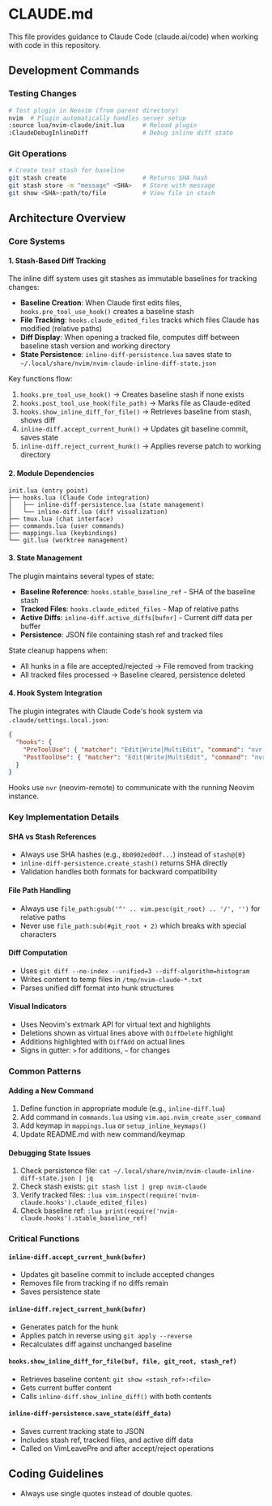 # CLAUDE.md

This file provides guidance to Claude Code (claude.ai/code) when working with code in this repository.

## Development Commands

### Testing Changes
```bash
# Test plugin in Neovim (from parent directory)
nvim  # Plugin automatically handles server setup
:source lua/nvim-claude/init.lua     # Reload plugin
:ClaudeDebugInlineDiff               # Debug inline diff state
```

### Git Operations
```bash
# Create test stash for baseline
git stash create                     # Returns SHA hash
git stash store -m "message" <SHA>   # Store with message
git show <SHA>:path/to/file          # View file in stash
```

## Architecture Overview

### Core Systems

#### 1. Stash-Based Diff Tracking
The inline diff system uses git stashes as immutable baselines for tracking changes:

- **Baseline Creation**: When Claude first edits files, `hooks.pre_tool_use_hook()` creates a baseline stash
- **File Tracking**: `hooks.claude_edited_files` tracks which files Claude has modified (relative paths)
- **Diff Display**: When opening a tracked file, computes diff between baseline stash version and working directory
- **State Persistence**: `inline-diff-persistence.lua` saves state to `~/.local/share/nvim/nvim-claude-inline-diff-state.json`

Key functions flow:
1. `hooks.pre_tool_use_hook()` → Creates baseline stash if none exists
2. `hooks.post_tool_use_hook(file_path)` → Marks file as Claude-edited
3. `hooks.show_inline_diff_for_file()` → Retrieves baseline from stash, shows diff
4. `inline-diff.accept_current_hunk()` → Updates git baseline commit, saves state
5. `inline-diff.reject_current_hunk()` → Applies reverse patch to working directory

#### 2. Module Dependencies
```
init.lua (entry point)
├── hooks.lua (Claude Code integration)
│   ├── inline-diff-persistence.lua (state management)
│   └── inline-diff.lua (diff visualization)
├── tmux.lua (chat interface)
├── commands.lua (user commands)
├── mappings.lua (keybindings)
└── git.lua (worktree management)
```

#### 3. State Management
The plugin maintains several types of state:

- **Baseline Reference**: `hooks.stable_baseline_ref` - SHA of the baseline stash
- **Tracked Files**: `hooks.claude_edited_files` - Map of relative paths
- **Active Diffs**: `inline-diff.active_diffs[bufnr]` - Current diff data per buffer
- **Persistence**: JSON file containing stash ref and tracked files

State cleanup happens when:
- All hunks in a file are accepted/rejected → File removed from tracking
- All tracked files processed → Baseline cleared, persistence deleted

#### 4. Hook System Integration
The plugin integrates with Claude Code's hook system via `.claude/settings.local.json`:

```json
{
  "hooks": {
    "PreToolUse": { "matcher": "Edit|Write|MultiEdit", "command": "nvr --remote-expr..." },
    "PostToolUse": { "matcher": "Edit|Write|MultiEdit", "command": "nvr --remote-send..." }
  }
}
```

Hooks use `nvr` (neovim-remote) to communicate with the running Neovim instance.

### Key Implementation Details

#### SHA vs Stash References
- Always use SHA hashes (e.g., `8b0902ed0df...`) instead of `stash@{0}`
- `inline-diff-persistence.create_stash()` returns SHA directly
- Validation handles both formats for backward compatibility

#### File Path Handling
- Always use `file_path:gsub('^' .. vim.pesc(git_root) .. '/', '')` for relative paths
- Never use `file_path:sub(#git_root + 2)` which breaks with special characters

#### Diff Computation
- Uses `git diff --no-index --unified=3 --diff-algorithm=histogram`
- Writes content to temp files in `/tmp/nvim-claude-*.txt`
- Parses unified diff format into hunk structures

#### Visual Indicators
- Uses Neovim's extmark API for virtual text and highlights
- Deletions shown as virtual lines above with `DiffDelete` highlight
- Additions highlighted with `DiffAdd` on actual lines
- Signs in gutter: `>` for additions, `~` for changes

### Common Patterns

#### Adding a New Command
1. Define function in appropriate module (e.g., `inline-diff.lua`)
2. Add command in `commands.lua` using `vim.api.nvim_create_user_command`
3. Add keymap in `mappings.lua` or `setup_inline_keymaps()`
4. Update README.md with new command/keymap

#### Debugging State Issues
1. Check persistence file: `cat ~/.local/share/nvim/nvim-claude-inline-diff-state.json | jq`
2. Check stash exists: `git stash list | grep nvim-claude`
3. Verify tracked files: `:lua vim.inspect(require('nvim-claude.hooks').claude_edited_files)`
4. Check baseline ref: `:lua print(require('nvim-claude.hooks').stable_baseline_ref)`

### Critical Functions

#### `inline-diff.accept_current_hunk(bufnr)`
- Updates git baseline commit to include accepted changes
- Removes file from tracking if no diffs remain
- Saves persistence state

#### `inline-diff.reject_current_hunk(bufnr)`
- Generates patch for the hunk
- Applies patch in reverse using `git apply --reverse`
- Recalculates diff against unchanged baseline

#### `hooks.show_inline_diff_for_file(buf, file, git_root, stash_ref)`
- Retrieves baseline content: `git show <stash_ref>:<file>`
- Gets current buffer content
- Calls `inline-diff.show_inline_diff()` with both contents

#### `inline-diff-persistence.save_state(diff_data)`
- Saves current tracking state to JSON
- Includes stash ref, tracked files, and active diff data
- Called on VimLeavePre and after accept/reject operations

## Coding Guidelines
- Always use single quotes instead of double quotes.
